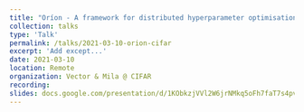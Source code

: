 ```yaml
---
title: "Oríon - A framework for distributed hyperparameter optimisation"
collection: talks
type: 'Talk'
permalink: /talks/2021-03-10-orion-cifar
excerpt: 'Add except...'
date: 2021-03-10
location: Remote
organization: Vector & Mila @ CIFAR
recording: 
slides: docs.google.com/presentation/d/1KObkzjVVl2W6jrNMkq5oFh7faT7s4pvBxDxP-ZvDiyw/edit?usp=sharing
---
```

